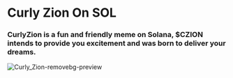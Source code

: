 # Curly Zion On SOL
### CurlyZion is a fun and friendly meme on Solana, $CZION intends to provide you excitement and was born to deliver your dreams.
![Curly_Zion-removebg-preview](https://github.com/user-attachments/assets/6fe249ff-a38e-4a49-b4e4-0e776b99b097)
